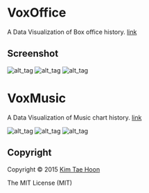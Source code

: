 VoxOffice
=========

A Data Visualization of Box office history. [link](http://pail.unist.ac.kr/carpedm20/vox/)


Screenshot
----------

![alt_tag](https://raw.githubusercontent.com/carpedm20/voxoffice/master/static/main.png)
![alt_tag](https://raw.githubusercontent.com/carpedm20/voxoffice/master/static/main2.png)
![alt_tag](https://raw.githubusercontent.com/carpedm20/voxoffice/master/demo/7.png)


VoxMusic
=========

A Data Visualization of Music chart history. [link](http://pail.unist.ac.kr/carpedm20/music/)


![alt_tag](https://raw.githubusercontent.com/carpedm20/voxoffice/master/demo/1.png)
![alt_tag](https://raw.githubusercontent.com/carpedm20/voxoffice/master/demo/3.png)
![alt_tag](https://raw.githubusercontent.com/carpedm20/voxoffice/master/demo/2.png)

Copyright
---------

Copyright :copyright: 2015 [Kim Tae Hoon](carpedm20.github.io)

The MIT License (MIT)
